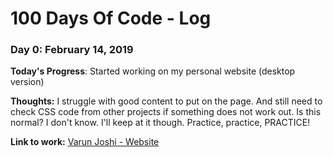 # 100 Days Of Code - Log

### Day 0: February 14, 2019 

**Today's Progress**: Started working on my personal website (desktop version)

**Thoughts:** I struggle with good content to put on the page. And still need to check CSS code from other projects if something does not work out. Is this normal? I don't know. I'll keep at it though. Practice, practice, PRACTICE!

**Link to work:** [Varun Joshi - Website](http://joshvarun.github.io/)
